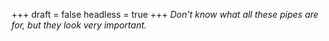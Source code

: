 
+++
draft = false
headless = true
+++
_Don't know what all these pipes are for, but they look very important._
